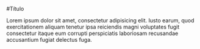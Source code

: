 #Título

Lorem ipsum dolor sit amet, consectetur adipisicing elit. Iusto earum, quod exercitationem aliquam tenetur ipsa reiciendis magni voluptates fugit consectetur itaque eum corrupti perspiciatis laboriosam recusandae accusantium fugiat delectus fuga.